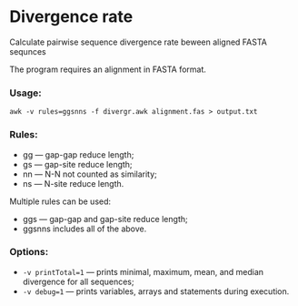 # Divergence rate
Calculate pairwise sequence divergence rate beween aligned FASTA sequnces

The program requires an alignment in FASTA format.

### Usage:
`awk -v rules=ggsnns -f divergr.awk alignment.fas > output.txt`

### Rules:
+ gg — gap-gap reduce length;
+ gs — gap-site reduce length;
+ nn — N-N not counted as similarity;
+ ns — N-site reduce length.

Multiple rules can be used:
+ ggs — gap-gap and gap-site reduce length;
+ ggsnns includes all of the above.

### Options:
+ `-v printTotal=1` — prints minimal, maximum, mean, and median divergence for all sequences;
+ `-v debug=1` — prints variables, arrays and statements during execution.
